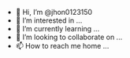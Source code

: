 - 👋 Hi, I’m @jhon0123150
- 👀 I’m interested in ...
- 🌱 I’m currently learning ...
- 💞️ I’m looking to collaborate on ...
- 📫 How to reach me home ...

<!---
jhon0123150/jhon0123150 is a ✨ special ✨ repository because its `README.md` (this file) appears on your GitHub profile.
You can click the Preview link to take a look at your changes.
--->
